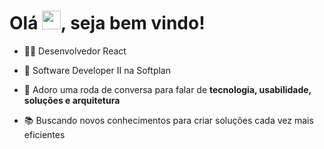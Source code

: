 <h1 align="left">Olá <img src="https://raw.githubusercontent.com/kaueMarques/kaueMarques/master/hi.gif" height="30px">, seja bem vindo!</h1>

- 👨‍💻 Desenvolvedor React 

- 💼 Software Developer II na Softplan

- 💬 Adoro uma roda de conversa para falar de  **tecnologia, usabilidade, soluções e arquitetura**

- 📚 Buscando novos conhecimentos para criar soluções cada vez mais eficientes


